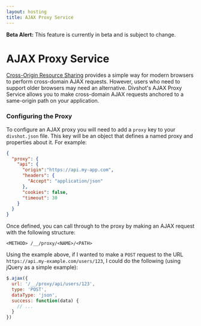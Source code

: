 ```yaml
---
layout: hosting
title: AJAX Proxy Service
---
```


<div class="alert alert-warning"><b>Beta Alert:</b> This feature is currently in beta and is subject to change.</div>

# AJAX Proxy Service

<p class="lead"><a href="https://developer.mozilla.org/en-US/docs/Web/HTTP/Access_control_CORS">Cross-Origin Resource Sharing</a>
provides a simple way for modern browsers to perform cross-domain AJAX requests.
However, users who need to support older browsers may need an alternative. Divshot's AJAX Proxy
Service allows you to make cross-domain AJAX requests anchored to a same-origin
path on your application.</p>

### Configuring the Proxy

To configure an AJAX proxy you will need to add a `proxy` key to your `divshot.json`
file. This key will be an object that defines a named proxy and properties about it.
For example:

```json
{
  "proxy": {
    "api": {
      "origin":"https://api.my-app.com",
      "headers": {
        "Accept": "application/json"
      },
      "cookies": false,
      "timeout": 30
    }
  }
}
```

Once defined, you can call through to the proxy by making an AJAX request
with the following structure:

    <METHOD> /__/proxy/<NAME>/<PATH>
    
Using the example above, if I wanted to make a `POST` request to the URL
`https://api.my-example.com/users/123`, I could do the following (using
jQuery as a simple example):

```js
$.ajax({
  url: '/__/proxy/api/users/123',
  type: 'POST',
  dataType: 'json',
  success: function(data) {
    // ...
  }
})
```